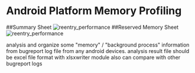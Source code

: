 # Android Platform Memory Profiling

##Summary Sheet
![reentry_performance](https://user-images.githubusercontent.com/118165975/209471306-9c2af19c-1e1d-4fd7-8f94-c1eba43ec73d.png)
##Reserved Memory Sheet
![reentry_performance](https://user-images.githubusercontent.com/118165975/209471327-dbba1c2e-fa8a-4d88-84d7-ec8cff17b586.png)

analysis and organize some "memory" / "background process" information from bugreport log file from any android devices.
analysis result file should be excel file format with xlsxwriter module
also can compare with other bugreport logs

